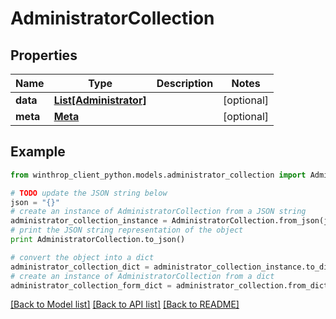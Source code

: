 # AdministratorCollection


## Properties

Name | Type | Description | Notes
------------ | ------------- | ------------- | -------------
**data** | [**List[Administrator]**](Administrator.md) |  | [optional] 
**meta** | [**Meta**](Meta.md) |  | [optional] 

## Example

```python
from winthrop_client_python.models.administrator_collection import AdministratorCollection

# TODO update the JSON string below
json = "{}"
# create an instance of AdministratorCollection from a JSON string
administrator_collection_instance = AdministratorCollection.from_json(json)
# print the JSON string representation of the object
print AdministratorCollection.to_json()

# convert the object into a dict
administrator_collection_dict = administrator_collection_instance.to_dict()
# create an instance of AdministratorCollection from a dict
administrator_collection_form_dict = administrator_collection.from_dict(administrator_collection_dict)
```
[[Back to Model list]](../README.md#documentation-for-models) [[Back to API list]](../README.md#documentation-for-api-endpoints) [[Back to README]](../README.md)


